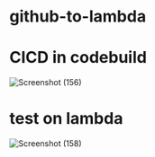 # github-to-lambda

# CICD in codebuild
![Screenshot (156)](https://github.com/user-attachments/assets/f236b649-0806-4d26-8dbf-d985b1765425)

# test on lambda
![Screenshot (158)](https://github.com/user-attachments/assets/9387fbbe-4f8d-44ee-99b6-10962987c250)
